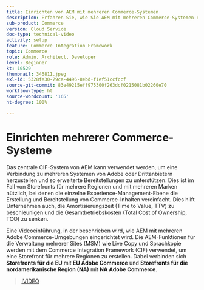 ```yaml
---
title: Einrichten von AEM mit mehreren Commerce-Systemen
description: Erfahren Sie, wie Sie AEM mit mehreren Commerce-Systemen einrichten können. Dadurch können Projekte eine einzige Ebene für die Erlebnisverwaltung unterstützen, die eine Verbindung zu mehreren Commerce-Backends von Adobe und Drittanbietern für Storefronts mit mehreren Regionen und mehreren Marken herstellt.
sub-product: Commerce
version: Cloud Service
doc-type: technical-video
activity: setup
feature: Commerce Integration Framework
topic: Commerce
role: Admin, Architect, Developer
level: Beginner
kt: 10529
thumbnail: 346811.jpeg
exl-id: 5328fe30-79ca-4496-8ebd-f1ef51ccfccf
source-git-commit: 83e49215eff975300f263dcf0215081b02260e70
workflow-type: ht
source-wordcount: '165'
ht-degree: 100%

---
```


# Einrichten mehrerer Commerce-Systeme

Das zentrale CIF-System von AEM kann verwendet werden, um eine Verbindung zu mehreren Systemen von Adobe oder Drittanbietern herzustellen und so erweiterte Bereitstellungen zu unterstützen. Dies ist im Fall von Storefronts für mehrere Regionen und mit mehreren Marken nützlich, bei denen die einzelne Experience-Management-Ebene die Erstellung und Bereitstellung von Commerce-Inhalten vereinfacht. Dies hilft Unternehmen auch, die Amortisierungszeit (Time to Value, TTV) zu beschleunigen und die Gesamtbetriebskosten (Total Cost of Ownership, TCO) zu senken.

Eine Videoeinführung, in der beschrieben wird, wie AEM mit mehreren Adobe Commerce-Umgebungen eingerichtet wird. Die AEM-Funktionen für die Verwaltung mehrerer Sites (MSM) wie Live Copy und Sprachkopie werden mit dem Commerce Integration Framework (CIF) verwendet, um eine Storefront für mehrere Regionen zu erstellen. Dabei verbinden sich __Storefronts für die EU__ mit __EU Adobe Commerce__ und __Storefronts für die nordamerikanische Region (NA)__ mit __NA Adobe Commerce__.

>[!VIDEO](https://video.tv.adobe.com/v/346811/?quality=12&learn=on)
